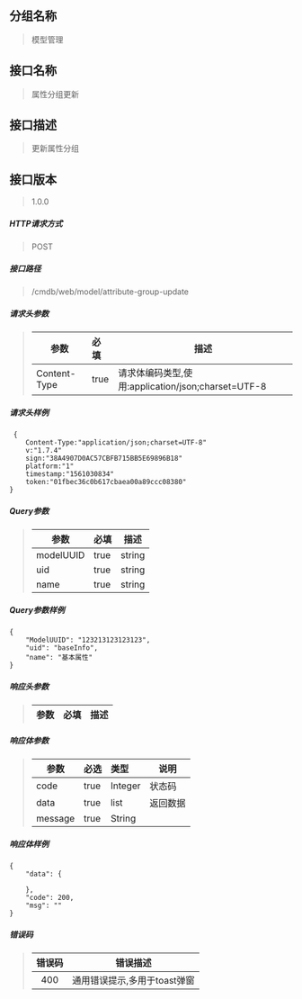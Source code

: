 ## 分组名称
> 模型管理

## 接口名称
> 属性分组更新

## 接口描述
> 更新属性分组

## 接口版本

> 1.0.0

##### HTTP请求方式

> POST

##### 接口路径
> /cmdb/web/model/attribute-group-update

##### 请求头参数
> | 参数       | 必填 | 描述            |
> | ---------- | :--- |  --------------- |
> | Content-Type |true|请求体编码类型,使用:application/json;charset=UTF-8|

##### 请求头样例
```
 {
    Content-Type:"application/json;charset=UTF-8"
    v:"1.7.4"
    sign:"38A4907D0AC57CBFB715BB5E69896B18"
    platform:"1"
    timestamp:"1561030834"
    token:"01fbec36c0b617cbaea00a89ccc08380"
}
```

##### Query参数
> | 参数       | 必填 | 描述            |
> | ---------- | :--- |  --------------- |
> | modelUUID |true|string|模型全局唯一id|
> | uid |true|string|唯一标识|
> | name |true|string|名称|


##### Query参数样例
```
{
    "ModelUUID": "123213123123123",
    "uid": "baseInfo",
    "name": "基本属性"
}
```

##### 响应头参数
> | 参数       | 必填 | 描述            |
> | ---------- | :--- |  --------------- |

##### 响应体参数
> | 参数       | 必选 | 类型 | 说明            |
> | ---------- | :--- | :--- | --------------- |
> | code |true|Integer|状态码|
> | data |true|list|返回数据|
> | message |true|String| |


##### 响应体样例
```
{
    "data": {
        
    },
    "code": 200,
    "msg": ""
}
```
##### 错误码
> | 错误码      |错误描述|
> | :----------: | :---------------: |
> | 400 |通用错误提示,多用于toast弹窗|